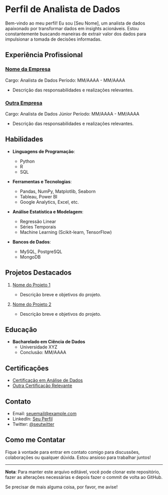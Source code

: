 # Perfil de Analista de Dados

Bem-vindo ao meu perfil! Eu sou [Seu Nome], um analista de dados apaixonado por transformar dados em insights acionáveis. Estou constantemente buscando maneiras de extrair valor dos dados para impulsionar a tomada de decisões informadas.

## Experiência Profissional

### [Nome da Empresa](https://www.exemplo.com)
Cargo: Analista de Dados
Período: MM/AAAA - MM/AAAA

- Descrição das responsabilidades e realizações relevantes.

### [Outra Empresa](https://www.outraexemplo.com)
Cargo: Analista de Dados Júnior
Período: MM/AAAA - MM/AAAA

- Descrição das responsabilidades e realizações relevantes.

## Habilidades

- **Linguagens de Programação**:
  - Python
  - R
  - SQL

- **Ferramentas e Tecnologias**:
  - Pandas, NumPy, Matplotlib, Seaborn
  - Tableau, Power BI
  - Google Analytics, Excel, etc.

- **Análise Estatística e Modelagem**:
  - Regressão Linear
  - Séries Temporais
  - Machine Learning (Scikit-learn, TensorFlow)

- **Bancos de Dados**:
  - MySQL, PostgreSQL
  - MongoDB

## Projetos Destacados

1. [Nome do Projeto 1](https://github.com/seuusername/nome-do-projeto-1)
   - Descrição breve e objetivos do projeto.

2. [Nome do Projeto 2](https://github.com/seuusername/nome-do-projeto-2)
   - Descrição breve e objetivos do projeto.

## Educação

- **Bacharelado em Ciência de Dados**
  - Universidade XYZ
  - Conclusão: MM/AAAA

## Certificações

- [Certificação em Análise de Dados](https://www.exemplo.com/certificado)
- [Outra Certificação Relevante](https://www.outraexemplo.com/certificado)

## Contato

- Email: seuemail@example.com
- LinkedIn: [Seu Perfil](https://www.linkedin.com/in/seuperfil/)
- Twitter: [@seutwitter](https://twitter.com/seutwitter)

## Como me Contatar

Fique à vontade para entrar em contato comigo para discussões, colaborações ou qualquer dúvida. Estou ansioso para trabalhar juntos!

---

**Nota**: Para manter este arquivo editável, você pode clonar este repositório, fazer as alterações necessárias e depois fazer o commit de volta ao GitHub.

Se precisar de mais alguma coisa, por favor, me avise!
